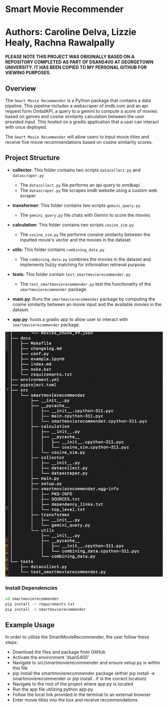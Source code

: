 
# Smart Movie Recommender

# Authors: Caroline Delva, Lizzie Healy, Rachna Rawalpally 

**PLEASE NOTE THIS PROJECT WAS ORIGINALLY BASED ON A REPOSITORY COMPLETED AS PART OF DSAN5400 AT GEORGETOWN UNIVERSITY. IT HAS BEEN COPIED TO MY PERSONAL GITHUB FOR VIEWING PURPOSES.**

## Overview

 The `Smart Movie Recommender` is a Python package that contains a data pipeline. This pipeline includes a webscraper of imdb.com and an api request form OmbdAPI, a query to a gemini to compute a score of movies based on genres and cosine similarity calculation between the user provided input. This hosted on a gradio application that a user can interact with once deployed.

 The `Smart Movie Recommender` will allow users to input movie titles and receive five movie recommendations based on cosine similarity scores.

## Project Structure

- **collector**: This folder contains two scripts `datacollect.py` and `datascraper.py`
    - The `datacollect.py` file performs an api query to omdbapi
    - The `datascraper.py` file scrapes imdb website using a custom web scraper 
- **transformer**: This folder contains two scripts `gemini_query.py` 
    - The `gemini_query.py` file chats with Gemini to score the movies 
  
- **calculation**: This folder contains two scripts `cosine_sim.py` 
    - The `cosine_sim.py` file performs consine similarity between the inputted movie's vector and the movies in the dataset 
- **utils**: This folder contains `combining_data.py` 
    - The `combining_data.py` combines the movies in the dataset and implements fuzzy matching for information retrieval purpose. 
- **tests**: This folder contain `test_smartmovierecommender.py` 
   - The `test_smartmovierecommender.py` test the functionality of the `smartmovierecommender` package. 

- **main.py**: Runs the `smartmovierecommender` package by computing the cosine similarity between an movie input and the available movies in the dataset. 

- **app.py**: hosts a gradio app to allow user to interact with `smartmovierecommender` package.

![](program-tree.png)
### Install Dependencies 

```bash
cd smartmovierecommender
pip install -r requirements.txt
pip install -e smartmovierecommender 
```
## Example Usage

In order to utilize the SmartMovieRecommender, the user follow these steps:

- Download the files and package from GitHub
- Activate the environment 'dsan5400'
- Navigate to src/smartmovierecommender and ensure setup.py is within this file
- pip install the smartmovierecommender package (either pip install -e smartmovierecommender or pip install . if in the correct location)
- Navigate to the root of the project where app.py is located
- Run the app file utilizing python app.py
- Follow the local link provided in the terminal to an external browser
- Enter movie titles into the box and receive recommendations.







